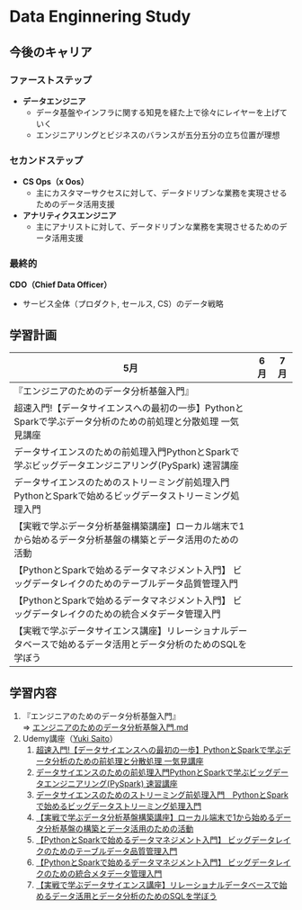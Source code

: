 # Data Enginnering Study

## 今後のキャリア
### ファーストステップ
* **データエンジニア**<br>
    * データ基盤やインフラに関する知見を経た上で徐々にレイヤーを上げていく
    * エンジニアリングとビジネスのバランスが五分五分の立ち位置が理想

### セカンドステップ
* **CS Ops（x Oos）**
    * 主にカスタマーサクセスに対して、データドリブンな業務を実現させるためのデータ活用支援
* **アナリティクスエンジニア**
    * 主にアナリストに対して、データドリブンな業務を実現させるためのデータ活用支援

### 最終的
**CDO（Chief Data Officer）**<br>
* サービス全体（プロダクト, セールス, CS）のデータ戦略

## 学習計画
| 5月 | 6月 | 7月 |
| ---- | ---- | ---- |
|  『エンジニアのためのデータ分析基盤入門』 |  |  |
|  超速入門!【データサイエンスへの最初の一歩】PythonとSparkで学ぶデータ分析のための前処理と分散処理 一気見講座 |  |  |
| データサイエンスのための前処理入門PythonとSparkで学ぶビッグデータエンジニアリング(PySpark) 速習講座 |  |  |
| データサイエンスのためのストリーミング前処理入門　PythonとSparkで始めるビッグデータストリーミング処理入門 |  |  |
| 【実戦で学ぶデータ分析基盤構築講座】ローカル端末で1から始めるデータ分析基盤の構築とデータ活用のための活動 |  |  |
| 【PythonとSparkで始めるデータマネジメント入門】 ビッグデータレイクのためのテーブルデータ品質管理入門 |  |  |
| 【PythonとSparkで始めるデータマネジメント入門】 ビッグデータレイクのための統合メタデータ管理入門 |  |  |
| 【実戦で学ぶデータサイエンス講座】リレーショナルデータベースで始めるデータ活用とデータ分析のためのSQLを学ぼう |  |  |


## 学習内容
1. 『エンジニアのためのデータ分析基盤入門』<br>
    ⇒ [エンジニアのためのデータ分析基盤入門.md](./%E3%82%A8%E3%83%B3%E3%82%B8%E3%83%8B%E3%82%A2%E3%81%AE%E3%81%9F%E3%82%81%E3%81%AE%E3%83%87%E3%83%BC%E3%82%BF%E5%88%86%E6%9E%90%E5%9F%BA%E7%9B%A4%E5%85%A5%E9%96%80.md)
2. Udemy講座（[Yuki Saito](https://www.udemy.com/user/yuki-saito-7/)）
    1. [超速入門!【データサイエンスへの最初の一歩】PythonとSparkで学ぶデータ分析のための前処理と分散処理 一気見講座](./%E8%B6%85%E9%80%9F%E5%85%A5%E9%96%80!%E3%80%90%E3%83%87%E3%83%BC%E3%82%BF%E3%82%B5%E3%82%A4%E3%82%A8%E3%83%B3%E3%82%B9%E3%81%B8%E3%81%AE%E6%9C%80%E5%88%9D%E3%81%AE%E4%B8%80%E6%AD%A9%E3%80%91Python%E3%81%A8Spark%E3%81%A7%E5%AD%A6%E3%81%B6%E3%83%87%E3%83%BC%E3%82%BF%E5%88%86%E6%9E%90%E3%81%AE%E3%81%9F%E3%82%81%E3%81%AE%E5%89%8D%E5%87%A6%E7%90%86%E3%81%A8%E5%88%86%E6%95%A3%E5%87%A6%E7%90%86%20%E4%B8%80%E6%B0%97%E8%A6%8B%E8%AC%9B%E5%BA%A7.md)
    2. [データサイエンスのための前処理入門PythonとSparkで学ぶビッグデータエンジニアリング(PySpark) 速習講座](./%E3%83%87%E3%83%BC%E3%82%BF%E3%82%B5%E3%82%A4%E3%82%A8%E3%83%B3%E3%82%B9%E3%81%AE%E3%81%9F%E3%82%81%E3%81%AE%E5%89%8D%E5%87%A6%E7%90%86%E5%85%A5%E9%96%80Python%E3%81%A8Spark%E3%81%A7%E5%AD%A6%E3%81%B6%E3%83%93%E3%83%83%E3%82%B0%E3%83%87%E3%83%BC%E3%82%BF%E3%82%A8%E3%83%B3%E3%82%B8%E3%83%8B%E3%82%A2%E3%83%AA%E3%83%B3%E3%82%B0(PySpark)%20%E9%80%9F%E7%BF%92%E8%AC%9B%E5%BA%A7.md)
    3. [データサイエンスのためのストリーミング前処理入門　PythonとSparkで始めるビッグデータストリーミング処理入門](./%E3%83%87%E3%83%BC%E3%82%BF%E3%82%B5%E3%82%A4%E3%82%A8%E3%83%B3%E3%82%B9%E3%81%AE%E3%81%9F%E3%82%81%E3%81%AE%E3%82%B9%E3%83%88%E3%83%AA%E3%83%BC%E3%83%9F%E3%83%B3%E3%82%B0%E5%89%8D%E5%87%A6%E7%90%86%E5%85%A5%E9%96%80%E3%80%80Python%E3%81%A8Spark%E3%81%A7%E5%A7%8B%E3%82%81%E3%82%8B%E3%83%93%E3%83%83%E3%82%B0%E3%83%87%E3%83%BC%E3%82%BF%E3%82%B9%E3%83%88%E3%83%AA%E3%83%BC%E3%83%9F%E3%83%B3%E3%82%B0%E5%87%A6%E7%90%86%E5%85%A5%E9%96%80.md)
    4. [【実戦で学ぶデータ分析基盤構築講座】ローカル端末で1から始めるデータ分析基盤の構築とデータ活用のための活動](https://www.udemy.com/course/dataplatform_local/)
    5. [【PythonとSparkで始めるデータマネジメント入門】 ビッグデータレイクのためのテーブルデータ品質管理入門](https://www.udemy.com/course/python-spark-data-quality/)
    6. [【PythonとSparkで始めるデータマネジメント入門】 ビッグデータレイクのための統合メタデータ管理入門](https://www.udemy.com/course/datamanagement-spark-metadata/)
    7. [【実戦で学ぶデータサイエンス講座】リレーショナルデータベースで始めるデータ活用とデータ分析のためのSQLを学ぼう](https://www.udemy.com/course/business_sql/)